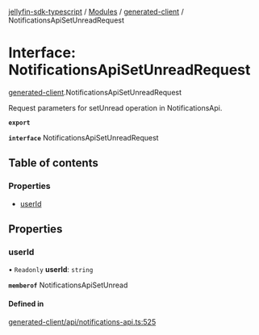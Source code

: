 [jellyfin-sdk-typescript](../README.md) / [Modules](../modules.md) / [generated-client](../modules/generated_client.md) / NotificationsApiSetUnreadRequest

# Interface: NotificationsApiSetUnreadRequest

[generated-client](../modules/generated_client.md).NotificationsApiSetUnreadRequest

Request parameters for setUnread operation in NotificationsApi.

**`export`**

**`interface`** NotificationsApiSetUnreadRequest

## Table of contents

### Properties

- [userId](generated_client.NotificationsApiSetUnreadRequest.md#userid)

## Properties

### userId

• `Readonly` **userId**: `string`

**`memberof`** NotificationsApiSetUnread

#### Defined in

[generated-client/api/notifications-api.ts:525](https://github.com/thornbill/jellyfin-sdk-typescript/blob/e430881/src/generated-client/api/notifications-api.ts#L525)
